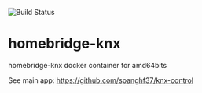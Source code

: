 ![Build Status](https://travis-ci.org/spanghf37/homebridge-knx.svg?branch=master)

# homebridge-knx
homebridge-knx docker container for amd64bits

See main app: https://github.com/spanghf37/knx-control
